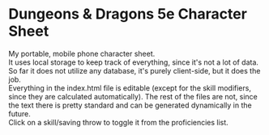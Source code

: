 # Dungeons & Dragons 5e Character Sheet
My portable, mobile phone character sheet.  
It uses local storage to keep track of everything, since it's not a lot of data.  
So far it does not utilize any database, it's purely client-side, but it does the job.  
Everything in the index.html file is editable (except for the skill modifiers, since they are calculated automatically). The rest of the files are not, since the text there is pretty standard and can be generated dynamically in the future.  
Click on a skill/saving throw to toggle it from the proficiencies list.
